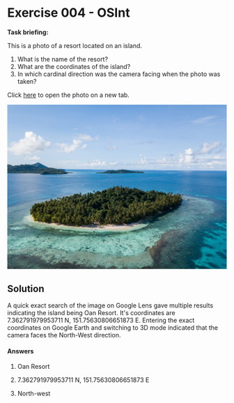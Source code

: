 # Exercise 004 - OSInt

**Task briefing:**  

This is a photo of a resort located on an island.  

1. What is the name of the resort?  
2. What are the coordinates of the island?  
3. In which cardinal direction was the camera facing when the photo was taken?

Click [here](./osint-exercise-004-big-picture.jpg) to open the photo on a new tab.

![image](./osint-exercise-004-big-picture.jpg)

## Solution

A quick exact search of the image on Google Lens gave multiple results indicating the island being Oan Resort. It's coordinates are 7.362791979953711 N, 151.75630806651873 E. Entering the exact coordinates on Google Earth and switching to 3D mode indicated that the camera faces the North-West direction.

#### Answers

1. Oan Resort

2. 7.362791979953711 N, 151.75630806651873 E

3. North-west
